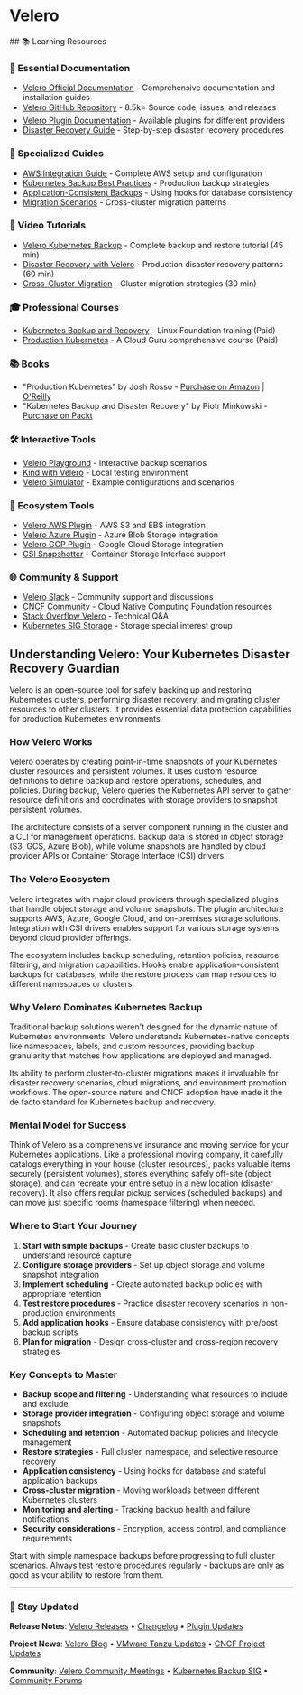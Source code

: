 # Velero

<GitHubButtons />
## 📚 Learning Resources

### 📖 Essential Documentation
- [Velero Official Documentation](https://velero.io/docs/) - Comprehensive documentation and installation guides
- [Velero GitHub Repository](https://github.com/vmware-tanzu/velero) - 8.5k⭐ Source code, issues, and releases
- [Velero Plugin Documentation](https://velero.io/plugins/) - Available plugins for different providers
- [Disaster Recovery Guide](https://velero.io/docs/v1.12/disaster-case/) - Step-by-step disaster recovery procedures

### 📝 Specialized Guides
- [AWS Integration Guide](https://github.com/vmware-tanzu/velero-plugin-for-aws/blob/main/README.md) - Complete AWS setup and configuration
- [Kubernetes Backup Best Practices](https://velero.io/docs/v1.12/backup-reference/) - Production backup strategies
- [Application-Consistent Backups](https://velero.io/docs/v1.12/backup-hooks/) - Using hooks for database consistency
- [Migration Scenarios](https://velero.io/docs/v1.12/migration-case/) - Cross-cluster migration patterns

### 🎥 Video Tutorials
- [Velero Kubernetes Backup](https://www.youtube.com/watch?v=C9hzrexaIDA) - Complete backup and restore tutorial (45 min)
- [Disaster Recovery with Velero](https://www.youtube.com/watch?v=tj5Ey2YliS8) - Production disaster recovery patterns (60 min)
- [Cross-Cluster Migration](https://www.youtube.com/watch?v=zybLTQER0yY) - Cluster migration strategies (30 min)

### 🎓 Professional Courses
- [Kubernetes Backup and Recovery](https://training.linuxfoundation.org/training/kubernetes-fundamentals/) - Linux Foundation training (Paid)
- [Production Kubernetes](https://acloudguru.com/course/kubernetes-deep-dive) - A Cloud Guru comprehensive course (Paid)

### 📚 Books
- "Production Kubernetes" by Josh Rosso - [Purchase on Amazon](https://www.amazon.com/Production-Kubernetes-Successful-Application-Platforms/dp/1492092304) | [O'Reilly](https://www.oreilly.com/library/view/production-kubernetes/9781492092298/)
- "Kubernetes Backup and Disaster Recovery" by Piotr Minkowski - [Purchase on Packt](https://www.packtpub.com/product/kubernetes-an-enterprise-guide-second-edition/9781803230030)

### 🛠️ Interactive Tools
- [Velero Playground](https://katacoda.com/courses/kubernetes/velero) - Interactive backup scenarios
- [Kind with Velero](https://kind.sigs.k8s.io/docs/user/local-registry/) - Local testing environment
- [Velero Simulator](https://github.com/vmware-tanzu/velero/tree/main/examples) - Example configurations and scenarios

### 🚀 Ecosystem Tools
- [Velero AWS Plugin](https://github.com/vmware-tanzu/velero-plugin-for-aws) - AWS S3 and EBS integration
- [Velero Azure Plugin](https://github.com/vmware-tanzu/velero-plugin-for-microsoft-azure) - Azure Blob Storage integration
- [Velero GCP Plugin](https://github.com/vmware-tanzu/velero-plugin-for-gcp) - Google Cloud Storage integration
- [CSI Snapshotter](https://github.com/vmware-tanzu/velero-plugin-for-csi) - Container Storage Interface support

### 🌐 Community & Support
- [Velero Slack](https://kubernetes.slack.com/messages/velero) - Community support and discussions
- [CNCF Community](https://community.cncf.io/) - Cloud Native Computing Foundation resources
- [Stack Overflow Velero](https://stackoverflow.com/questions/tagged/velero) - Technical Q&A
- [Kubernetes SIG Storage](https://github.com/kubernetes/community/tree/master/sig-storage) - Storage special interest group

## Understanding Velero: Your Kubernetes Disaster Recovery Guardian

Velero is an open-source tool for safely backing up and restoring Kubernetes clusters, performing disaster recovery, and migrating cluster resources to other clusters. It provides essential data protection capabilities for production Kubernetes environments.

### How Velero Works
Velero operates by creating point-in-time snapshots of your Kubernetes cluster resources and persistent volumes. It uses custom resource definitions to define backup and restore operations, schedules, and policies. During backup, Velero queries the Kubernetes API server to gather resource definitions and coordinates with storage providers to snapshot persistent volumes.

The architecture consists of a server component running in the cluster and a CLI for management operations. Backup data is stored in object storage (S3, GCS, Azure Blob), while volume snapshots are handled by cloud provider APIs or Container Storage Interface (CSI) drivers.

### The Velero Ecosystem
Velero integrates with major cloud providers through specialized plugins that handle object storage and volume snapshots. The plugin architecture supports AWS, Azure, Google Cloud, and on-premises storage solutions. Integration with CSI drivers enables support for various storage systems beyond cloud provider offerings.

The ecosystem includes backup scheduling, retention policies, resource filtering, and migration capabilities. Hooks enable application-consistent backups for databases, while the restore process can map resources to different namespaces or clusters.

### Why Velero Dominates Kubernetes Backup
Traditional backup solutions weren't designed for the dynamic nature of Kubernetes environments. Velero understands Kubernetes-native concepts like namespaces, labels, and custom resources, providing backup granularity that matches how applications are deployed and managed.

Its ability to perform cluster-to-cluster migrations makes it invaluable for disaster recovery scenarios, cloud migrations, and environment promotion workflows. The open-source nature and CNCF adoption have made it the de facto standard for Kubernetes backup and recovery.

### Mental Model for Success
Think of Velero as a comprehensive insurance and moving service for your Kubernetes applications. Like a professional moving company, it carefully catalogs everything in your house (cluster resources), packs valuable items securely (persistent volumes), stores everything safely off-site (object storage), and can recreate your entire setup in a new location (disaster recovery). It also offers regular pickup services (scheduled backups) and can move just specific rooms (namespace filtering) when needed.

### Where to Start Your Journey
1. **Start with simple backups** - Create basic cluster backups to understand resource capture
2. **Configure storage providers** - Set up object storage and volume snapshot integration
3. **Implement scheduling** - Create automated backup policies with appropriate retention
4. **Test restore procedures** - Practice disaster recovery scenarios in non-production environments
5. **Add application hooks** - Ensure database consistency with pre/post backup scripts
6. **Plan for migration** - Design cross-cluster and cross-region recovery strategies

### Key Concepts to Master
- **Backup scope and filtering** - Understanding what resources to include and exclude
- **Storage provider integration** - Configuring object storage and volume snapshots
- **Scheduling and retention** - Automated backup policies and lifecycle management
- **Restore strategies** - Full cluster, namespace, and selective resource recovery
- **Application consistency** - Using hooks for database and stateful application backups
- **Cross-cluster migration** - Moving workloads between different Kubernetes clusters
- **Monitoring and alerting** - Tracking backup health and failure notifications
- **Security considerations** - Encryption, access control, and compliance requirements

Start with simple namespace backups before progressing to full cluster scenarios. Always test restore procedures regularly - backups are only as good as your ability to restore from them.

---

### 📡 Stay Updated

**Release Notes**: [Velero Releases](https://github.com/vmware-tanzu/velero/releases) • [Changelog](https://github.com/vmware-tanzu/velero/blob/main/changelogs/) • [Plugin Updates](https://velero.io/plugins/)

**Project News**: [Velero Blog](https://velero.io/blog/) • [VMware Tanzu Updates](https://tanzu.vmware.com/developer/blog/) • [CNCF Project Updates](https://www.cncf.io/projects/velero/)

**Community**: [Velero Community Meetings](https://velero.io/community/) • [Kubernetes Backup SIG](https://github.com/kubernetes/community/tree/master/sig-storage) • [Community Forums](https://github.com/vmware-tanzu/velero/discussions)